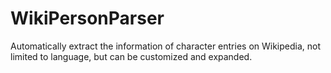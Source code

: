 # WikiPersonParser
Automatically extract the information of character entries on Wikipedia, not limited to language, but can be customized and expanded.

